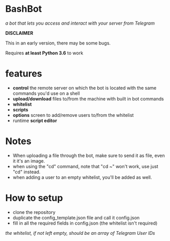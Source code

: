 # BashBot
_a bot that lets you access and interact with your server from Telegram_

**DISCLAIMER**

This in an early version, there may be some bugs.

Requires **at least Python 3.6** to work

# features

* **control** the remote server on which the bot is located with the same commands you'd use on a shell
* **upload/download** files to/from the machine with built in bot commands
* **whitelist**
* **scripts**
* **options** screen to add/remove users to/from the whitelist
* runtime **script editor**

# Notes

* When uploading a file through the bot, make sure to send it as file, even it it's an image.
* when using the "cd" command, note that "cd ~" won't work, use just "cd" instead.
* when adding a user to an empty whitelist, you'll be added as well.

# How to setup
* clone the repository
* duplicate the config_template.json file and call it config.json
* fill in all the required fields in config.json (the whitelist isn't required)

_the whitelist, if not left empty, should be an array of Telegram User IDs_